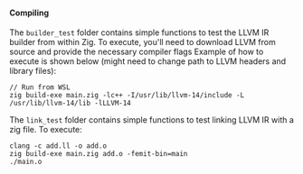 
#### Compiling

The `builder_test` folder contains simple functions to test the LLVM IR builder from within Zig.
To execute, you'll need to download LLVM from source and provide the necessary compiler flags
Example of how to execute is shown below (might need to change path to LLVM headers and library files):
```
// Run from WSL
zig build-exe main.zig -lc++ -I/usr/lib/llvm-14/include -L /usr/lib/llvm-14/lib -lLLVM-14
```

The `link_test` folder contains simple functions to test linking LLVM IR with a zig file.
To execute:
```
clang -c add.ll -o add.o
zig build-exe main.zig add.o -femit-bin=main 
./main.o
```

